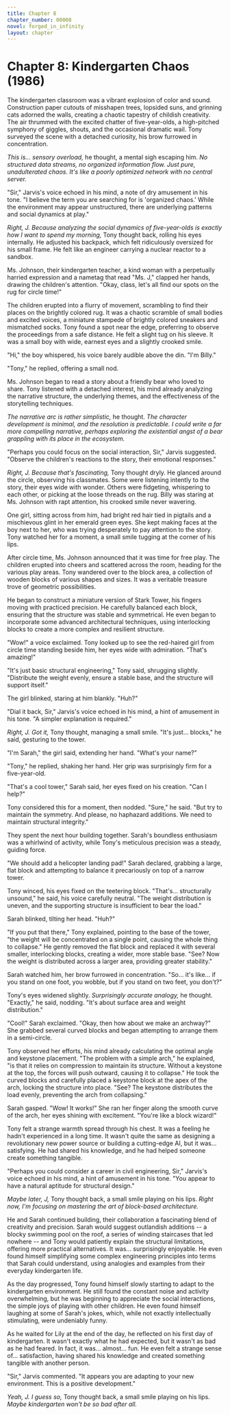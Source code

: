 ```yaml
---
title: Chapter 8
chapter_number: 00008
novel: forged_in_infinity
layout: chapter
---
```


# **Chapter 8: Kindergarten Chaos (1986)**

The kindergarten classroom was a vibrant explosion of color and sound.
Construction paper cutouts of misshapen trees, lopsided suns, and
grinning cats adorned the walls, creating a chaotic tapestry of childish
creativity. The air thrummed with the excited chatter of five-year-olds,
a high-pitched symphony of giggles, shouts, and the occasional dramatic
wail. Tony surveyed the scene with a detached curiosity, his brow
furrowed in concentration.

*This is... sensory overload,* he thought, a mental sigh escaping him.
*No structured data streams, no organized information flow. Just pure,
unadulterated chaos. It's like a poorly optimized network with no
central server.*

"Sir," Jarvis's voice echoed in his mind, a note of dry amusement in his
tone. "I believe the term you are searching for is 'organized chaos.'
While the environment may appear unstructured, there are underlying
patterns and social dynamics at play."

*Right, J. Because analyzing the social dynamics of five-year-olds is
exactly how I want to spend my morning,* Tony thought back, rolling his
eyes internally. He adjusted his backpack, which felt ridiculously
oversized for his small frame. He felt like an engineer carrying a
nuclear reactor to a sandbox.

Ms. Johnson, their kindergarten teacher, a kind woman with a perpetually
harried expression and a nametag that read "Ms. J," clapped her hands,
drawing the children's attention. "Okay, class, let's all find our spots
on the rug for circle time!"

The children erupted into a flurry of movement, scrambling to find their
places on the brightly colored rug. It was a chaotic scramble of small
bodies and excited voices, a miniature stampede of brightly colored
sneakers and mismatched socks. Tony found a spot near the edge,
preferring to observe the proceedings from a safe distance. He felt a
slight tug on his sleeve. It was a small boy with wide, earnest eyes and
a slightly crooked smile.

"Hi," the boy whispered, his voice barely audible above the din. "I'm
Billy."

"Tony," he replied, offering a small nod.

Ms. Johnson began to read a story about a friendly bear who loved to
share. Tony listened with a detached interest, his mind already
analyzing the narrative structure, the underlying themes, and the
effectiveness of the storytelling techniques.

*The narrative arc is rather simplistic,* he thought. *The character
development is minimal, and the resolution is predictable. I could write
a far more compelling narrative, perhaps exploring the existential angst
of a bear grappling with its place in the ecosystem.*

"Perhaps you could focus on the social interaction, Sir," Jarvis
suggested. "Observe the children's reactions to the story, their
emotional responses."

*Right, J. Because that's fascinating,* Tony thought dryly. He glanced
around the circle, observing his classmates. Some were listening
intently to the story, their eyes wide with wonder. Others were
fidgeting, whispering to each other, or picking at the loose threads on
the rug. Billy was staring at Ms. Johnson with rapt attention, his
crooked smile never wavering.

One girl, sitting across from him, had bright red hair tied in pigtails
and a mischievous glint in her emerald green eyes. She kept making faces
at the boy next to her, who was trying desperately to pay attention to
the story. Tony watched her for a moment, a small smile tugging at the
corner of his lips.

After circle time, Ms. Johnson announced that it was time for free play.
The children erupted into cheers and scattered across the room, heading
for the various play areas. Tony wandered over to the block area, a
collection of wooden blocks of various shapes and sizes. It was a
veritable treasure trove of geometric possibilities.

He began to construct a miniature version of Stark Tower, his fingers
moving with practiced precision. He carefully balanced each block,
ensuring that the structure was stable and symmetrical. He even began to
incorporate some advanced architectural techniques, using interlocking
blocks to create a more complex and resilient structure.

"Wow!" a voice exclaimed. Tony looked up to see the red-haired girl from
circle time standing beside him, her eyes wide with admiration. "That's
amazing!"

"It's just basic structural engineering," Tony said, shrugging slightly.
"Distribute the weight evenly, ensure a stable base, and the structure
will support itself."

The girl blinked, staring at him blankly. "Huh?"

"Dial it back, Sir," Jarvis's voice echoed in his mind, a hint of
amusement in his tone. "A simpler explanation is required."

*Right, J. Got it,* Tony thought, managing a small smile. "It's just...
blocks," he said, gesturing to the tower.

"I'm Sarah," the girl said, extending her hand. "What's your name?"

"Tony," he replied, shaking her hand. Her grip was surprisingly firm for
a five-year-old.

"That's a cool tower," Sarah said, her eyes fixed on his creation. "Can
I help?"

Tony considered this for a moment, then nodded. "Sure," he said. "But
try to maintain the symmetry. And please, no haphazard additions. We
need to maintain structural integrity."

They spent the next hour building together. Sarah's boundless enthusiasm
was a whirlwind of activity, while Tony's meticulous precision was a
steady, guiding force.

"We should add a helicopter landing pad!" Sarah declared, grabbing a
large, flat block and attempting to balance it precariously on top of a
narrow tower.

Tony winced, his eyes fixed on the teetering block. "That's...
structurally unsound," he said, his voice carefully neutral. "The weight
distribution is uneven, and the supporting structure is insufficient to
bear the load."

Sarah blinked, tilting her head. "Huh?"

"If you put that there," Tony explained, pointing to the base of the
tower, "the weight will be concentrated on a single point, causing the
whole thing to collapse." He gently removed the flat block and replaced
it with several smaller, interlocking blocks, creating a wider, more
stable base. "See? Now the weight is distributed across a larger area,
providing greater stability."

Sarah watched him, her brow furrowed in concentration. "So... it's
like... if you stand on one foot, you wobble, but if you stand on two
feet, you don't?"

Tony's eyes widened slightly. *Surprisingly accurate analogy,* he
thought. "Exactly," he said, nodding. "It's about surface area and
weight distribution."

"Cool!" Sarah exclaimed. "Okay, then how about we make an archway?" She
grabbed several curved blocks and began attempting to arrange them in a
semi-circle.

Tony observed her efforts, his mind already calculating the optimal
angle and keystone placement. "The problem with a simple arch," he
explained, "is that it relies on compression to maintain its structure.
Without a keystone at the top, the forces will push outward, causing it
to collapse." He took the curved blocks and carefully placed a keystone
block at the apex of the arch, locking the structure into place. "See?
The keystone distributes the load evenly, preventing the arch from
collapsing."

Sarah gasped. "Wow! It works!" She ran her finger along the smooth curve
of the arch, her eyes shining with excitement. "You're like a block
wizard!"

Tony felt a strange warmth spread through his chest. It was a feeling he
hadn't experienced in a long time. It wasn't quite the same as designing
a revolutionary new power source or building a cutting-edge AI, but it
was... satisfying. He had shared his knowledge, and he had helped
someone create something tangible.

"Perhaps you could consider a career in civil engineering, Sir,"
Jarvis's voice echoed in his mind, a hint of amusement in his tone. "You
appear to have a natural aptitude for structural design."

*Maybe later, J,* Tony thought back, a small smile playing on his lips.
*Right now, I'm focusing on mastering the art of block-based
architecture.*

He and Sarah continued building, their collaboration a fascinating blend
of creativity and precision. Sarah would suggest outlandish additions --
a blocky swimming pool on the roof, a series of winding staircases that
led nowhere -- and Tony would patiently explain the structural
limitations, offering more practical alternatives. It was...
surprisingly enjoyable. He even found himself simplifying some complex
engineering principles into terms that Sarah could understand, using
analogies and examples from their everyday kindergarten life.

As the day progressed, Tony found himself slowly starting to adapt to
the kindergarten environment. He still found the constant noise and
activity overwhelming, but he was beginning to appreciate the social
interactions, the simple joys of playing with other children. He even
found himself laughing at some of Sarah's jokes, which, while not
exactly intellectually stimulating, were undeniably funny.

As he waited for Lily at the end of the day, he reflected on his first
day of kindergarten. It wasn't exactly what he had expected, but it
wasn't as bad as he had feared. In fact, it was... almost... fun. He
even felt a strange sense of... satisfaction, having shared his
knowledge and created something tangible with another person.

"Sir," Jarvis commented. "It appears you are adapting to your new
environment. This is a positive development."

*Yeah, J. I guess so,* Tony thought back, a small smile playing on his
lips. *Maybe kindergarten won't be so bad after all.*
